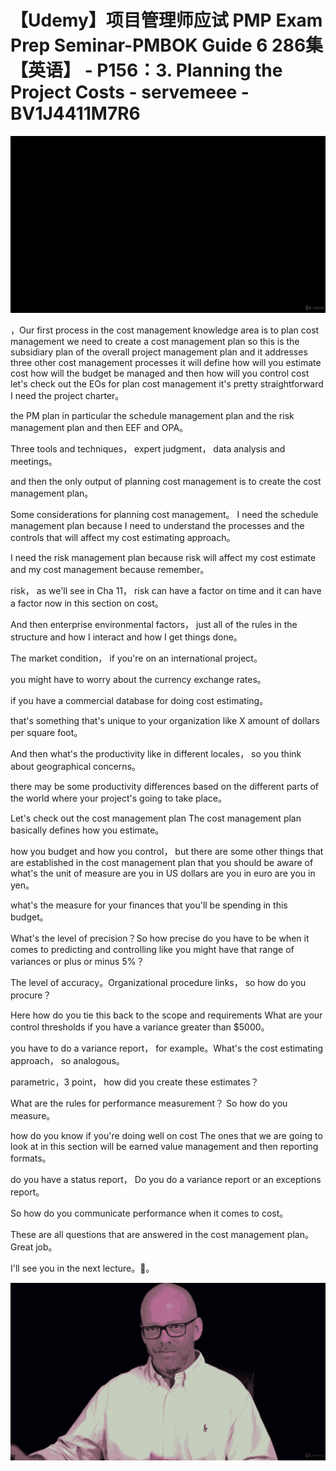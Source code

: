 # 【Udemy】项目管理师应试 PMP Exam Prep Seminar-PMBOK Guide 6  286集【英语】 - P156：3. Planning the Project Costs - servemeee - BV1J4411M7R6

![](img/59bbba0887bfff792b79f41dc6263853_0.png)

，Our first process in the cost management knowledge area is to plan cost management we need to create a cost management plan so this is the subsidiary plan of the overall project management plan and it addresses three other cost management processes it will define how will you estimate cost how will the budget be managed and then how will you control cost let's check out the EOs for plan cost management it's pretty straightforward I need the project charter。

 the PM plan in particular the schedule management plan and the risk management plan and then EEF and OPA。

Three tools and techniques， expert judgment， data analysis and meetings。

 and then the only output of planning cost management is to create the cost management plan。

Some considerations for planning cost management。 I need the schedule management plan because I need to understand the processes and the controls that will affect my cost estimating approach。

 I need the risk management plan because risk will affect my cost estimate and my cost management because remember。

 risk， as we'll see in Cha 11， risk can have a factor on time and it can have a factor now in this section on cost。

And then enterprise environmental factors， just all of the rules in the structure and how I interact and how I get things done。

The market condition， if you're on an international project。

 you might have to worry about the currency exchange rates。

 if you have a commercial database for doing cost estimating。

 that's something that's unique to your organization like X amount of dollars per square foot。

And then what's the productivity like in different locales， so you think about geographical concerns。

 there may be some productivity differences based on the different parts of the world where your project's going to take place。

Let's check out the cost management plan The cost management plan basically defines how you estimate。

 how you budget and how you control， but there are some other things that are established in the cost management plan that you should be aware of what's the unit of measure are you in US dollars are you in euro are you in yen。

 what's the measure for your finances that you'll be spending in this budget。

What's the level of precision？So how precise do you have to be when it comes to predicting and controlling like you might have that range of variances or plus or minus 5%？

The level of accuracy。Organizational procedure links， so how do you procure？

Here how do you tie this back to the scope and requirements What are your control thresholds if you have a variance greater than $5000。

 you have to do a variance report， for example。What's the cost estimating approach， so analogous。

 parametric，3 point， how did you create these estimates？

What are the rules for performance measurement？ So how do you measure。

 how do you know if you're doing well on cost The ones that we are going to look at in this section will be earned value management and then reporting formats。

 do you have a status report， Do you do a variance report or an exceptions report。

 So how do you communicate performance when it comes to cost。

 These are all questions that are answered in the cost management plan。Great job。

 I'll see you in the next lecture。🎼。

![](img/59bbba0887bfff792b79f41dc6263853_2.png)
